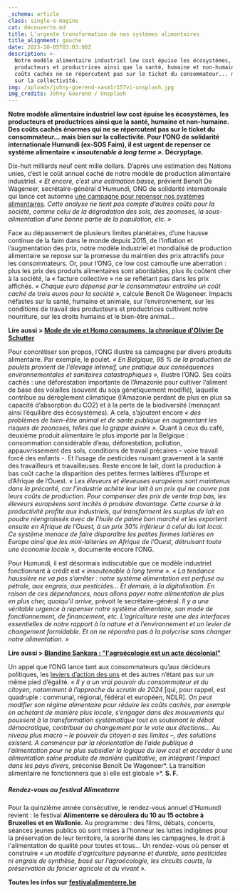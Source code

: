 ```yaml
---
_schema: article
class: single-e-magine
cat: découverte.md
title: L’urgente transformation de nos systèmes alimentaires
title_alignment: gauche
date: 2023-10-05T03:03:00Z
description: >-
  Notre modèle alimentaire industriel low cost épuise les écosystèmes, les
  producteurs et productrices ainsi que la santé, humaine et non-humaine. Ces
  coûts cachés ne se répercutent pas sur le ticket du consommateur... mais bien
  sur la collectivité.
img: /uploads/johny-goerend-xasm1r157vi-unsplash.jpg
img_credits: Johny Goerend / Unsplash
---
```

**Notre modèle alimentaire industriel low cost épuise les écosystèmes, les producteurs et productrices ainsi que la santé, humaine et non-humaine. Des coûts cachés énormes qui ne se répercutent pas sur le ticket du consommateur... mais bien sur la collectivité. Pour l’ONG de solidarité internationale Humundi (ex-SOS Faim), il est urgent de repenser ce système alimentaire *« insoutenable à long terme ».* Décryptage.**

Dix-huit milliards neuf cent mille dollars. D’après une estimation des Nations unies, c’est le coût annuel caché de notre modèle de production alimentaire industriel. «&nbsp;*Et encore, c’est une estimation basse,* prévient Benoît De Wageneer, secrétaire-général d’Humundi, ONG de solidarité internationale qui lance cet automne <a target="_blank" rel="noopener" href="https://www.humundi.org/les-couts-caches-de-notre-alimentation-quelles-solutions-pour-un-monde-plus-juste/">une campagne pour repenser nos systèmes alimentaires</a>. *Cette analyse ne tient pas compte d’autres coûts pour la société, comme celui de la dégradation des sols, des zoonoses, la sous-alimentation d’une bonne partie de la population, etc. »*

Face au dépassement de plusieurs limites planétaires, d’une hausse continue de la faim dans le monde depuis 2015, de l’inflation et l’augmentation des prix, notre modèle industriel et mondialisé de production alimentaire se repose sur la promesse du maintien des prix attractifs pour les consommateurs. Or, pour l’ONG, ce low cost camoufle une aberration : plus les prix des produits alimentaires sont abordables, plus ils coûtent cher à la société, la « facture collective » ne se reflétant pas dans les prix affichés. *« Chaque euro dépensé par le consommateur entraîne un coût caché de trois euros pour la société »,* calcule Benoît De Wageneer. Impacts néfastes sur la santé, humaine et animale, sur l’environnement, sur les conditions de travail des producteurs et productrices cultivant notre nourriture, sur les droits humains et le bien-être animal…

**Lire aussi &gt; <a target="_blank" rel="noopener" href="https://www.imagine-magazine.com/libre-acces/chronique/modes-de-vie-et-homo-consumens/">Mode de vie et Homo consumens, la chronique d'Olivier De Schutter</a>**

Pour concrétiser son propos, l’ONG illustre sa campagne par divers produits alimentaire. Par exemple, le poulet. *« En Belgique, 95 % de la production de poulets provient de l’élevage intensif, une pratique aux conséquences environnementales et sanitaires catastrophiques »,* illustre l’ONG. Ses coûts cachés : une déforestation importante de l’Amazonie pour cultiver l’aliment de base des volailles (souvent du soja génétiquement modifié), laquelle contribue au dérèglement climatique (l’Amazonie perdant de plus en plus sa capacité d’absorption du CO2) et à la perte de la biodiversité (menaçant ainsi l’équilibre des écosystèmes). A cela, s’ajoutent encore *« des problèmes de bien-être animal et de santé publique en augmentant les risques de zoonoses, telles que la grippe aviaire ».* Quant à ceux du café, deuxième produit alimentaire le plus importé par la Belgique : consommation considérable d’eau, déforestation, pollution, appauvrissement des sols, conditions de travail précaires – voire travail forcé des enfants -. Et l’usage de pesticides nuisant gravement à la santé des travailleurs et travailleuses. Reste encore le lait, dont la production à bas coût cache la disparition des petites fermes laitières d’Europe et d’Afrique de l’Ouest. *« Les éleveurs et éleveuses européens sont maintenus dans la précarité, car l’industrie achète leur lait à un prix qui ne couvre pas leurs coûts de production. Pour compenser des prix de vente trop bas, les éleveurs européens sont incités à produire davantage. Cette course à la productivité profite aux industriels, qui transforment les surplus de lait en poudre réengraissés avec de l’huile de palme bon marché et les exportent ensuite en Afrique de l’Ouest, à un prix 30% inférieur à celui du lait local. Ce système menace de faire disparaître les petites fermes laitières en Europe ainsi que les mini-laiteries en Afrique de l’Ouest, détruisant toute une économie locale »,* documente encore l’ONG.

Pour Humundi, il est désormais indiscutable que ce modèle industriel fonctionnant à crédit est *« insoutenable à long terme ». « La tendance haussière ne va pas s’arrêter : notre système alimentation est perfusé au pétrole, aux engrais, aux pesticides… Et demain, à la digitalisation. En raison de ces dépendances, nous allons payer notre alimentation de plus en plus cher, quoiqu’il arrive,* prévoit le secrétaire-général. *Il y a une véritable urgence à repenser notre système alimentaire, son mode de fonctionnement, de financement, etc. L’agriculture reste une des interfaces essentielles de notre rapport à la nature et à l’environnement et un levier de changement formidable. Et on ne répondra pas à la polycrise sans changer notre alimentation. »*&nbsp;

**Lire aussi &gt; <a target="_blank" rel="noopener" href="https://www.imagine-magazine.com/libre-acces/rencontre/blandine-sankara-l-agroecologie-est-un-acte-decolonial/">Blandine Sankara : "l'agroécologie est un acte décolonial"</a>**

Un appel que l’ONG lance tant aux consommateurs qu’aux décideurs politiques, les <a target="_blank" rel="noopener" href="https://www.humundi.org/20-manieres-de-lutter-pour-une-alimentation-juste-et-durable/?fbclid=IwAR2tfq-4JxcIFKO1ZX9wqY2YbflKQNcwZhDePr0HH6binIZMpCoQV0zhHbE">leviers d’action des uns</a> et des autres n’étant pas sur un même pied d’égalité. *« Il y a un vrai pouvoir du consommateur et du citoyen, notamment à l’approche du scrutin de 2024* \[qui, pour rappel, est quadruple : communal, régional, fédéral et européen, NDLR\]. *On peut modifier son régime alimentaire pour réduire les coûts cachés, par exemple en achetant de manière plus locale, s’engager dans des mouvements qui poussent à la transformation systématique tout en soutenant le débat démocratique, contribuer au changement par le vote aux élections… Au niveau plus macro – le pouvoir du citoyen a ses limites –, des solutions existent. A commencer par la réorientation de l’aide publique à l’alimentation pour ne plus subsidier la logique du low cost et accéder à une alimentation saine produite de manière qualitative, en intégrant l’impact dans les pays divers,* préconise Benoît De Wageneer*. La transition alimentaire ne fonctionnera que si elle est globale »*. **S. F.**&nbsp;

##### Rendez-vous au festival Alimenterre

Pour la quinzième année consécutive, le rendez-vous annuel d'Humundi revient : le festival **Alimenterre** **se déroulera du 10 au 15 octobre à Bruxelles et en Wallonie.**&nbsp;Au programme : des films, débats, concerts, séances jeunes publics où sont mises à l'honneur les luttes indigènes pour la préservation de leur territoire, la sororité dans les campagnes, le droit à l'alimentation de qualité pour toutes et tous... Un rendez-vous où penser et construire&nbsp;*« un modèle d’agriculture paysanne et durable, sans pesticides ni engrais de synthèse, basé sur l’agroécologie, les circuits courts, la préservation du foncier agricole et du vivant ».*&nbsp;

**Toutes les infos sur**&nbsp;[**festivalalimenterre.be**](https://festivalalimenterre.be/)
